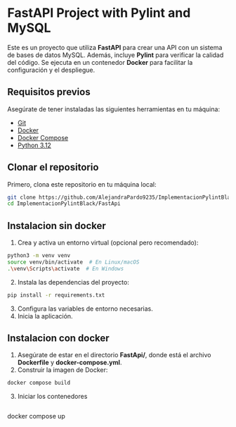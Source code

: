 # FastAPI Project with Pylint and MySQL

Este es un proyecto que utiliza **FastAPI** para crear una API con un sistema de bases de datos MySQL. Además, incluye **Pylint** para verificar la calidad del código. Se ejecuta en un contenedor **Docker** para facilitar la configuración y el despliegue.

## Requisitos previos

Asegúrate de tener instaladas las siguientes herramientas en tu máquina:

- [Git](https://git-scm.com/)
- [Docker](https://www.docker.com/)
- [Docker Compose](https://docs.docker.com/compose/install/)
- [Python 3.12](https://www.python.org/)

## Clonar el repositorio

Primero, clona este repositorio en tu máquina local:

```bash
git clone https://github.com/AlejandraPardo9235/ImplementacionPylintBlack.git
cd ImplementacionPylintBlack/FastApi
```

## Instalacion sin docker

1. Crea y activa un entorno virtual (opcional pero recomendado):
```bash
python3 -m venv venv
source venv/bin/activate  # En Linux/macOS
.\venv\Scripts\activate  # En Windows
```
2. Instala las dependencias del proyecto:
```bash
pip install -r requirements.txt
```
3. Configura las variables de entorno necesarias.
4. Inicia la aplicación.

   
## Instalacion con docker

1. Asegúrate de estar en el directorio **FastApi/**, donde está el archivo **Dockerfile** y **docker-compose.yml**.
2.  Construir la imagen de Docker:
```bash
docker compose build 
```
3. Iniciar los contenedores
   ```bash
docker compose up
```

